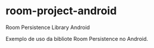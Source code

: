 # room-project-android
Room Persistence Library Android

Exemplo de uso da bibliote Room Persistence no Android.

